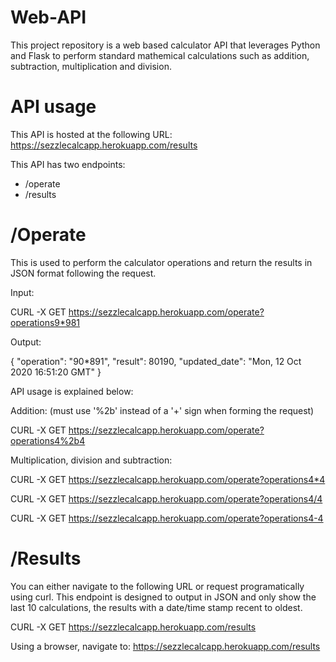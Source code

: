 # Web-API

This project repository is a web based calculator API that leverages Python and Flask to perform standard mathemical calculations such as addition, subtraction, multiplication and division.

# API usage

This API is hosted at the following URL: https://sezzlecalcapp.herokuapp.com/results

This API has two endpoints:
- /operate
- /results

# /Operate

This is used to perform the calculator operations and return the results in JSON format following the request. 

Input:

CURL -X GET https://sezzlecalcapp.herokuapp.com/operate?operations9*981

Output:

{
  "operation": "90*891",
  "result": 80190,
  "updated_date": "Mon, 12 Oct 2020 16:51:20 GMT"
}

API usage is explained below:

Addition: (must use '%2b' instead of a '+' sign when forming the request)

CURL -X GET https://sezzlecalcapp.herokuapp.com/operate?operations4%2b4

Multiplication, division and subtraction:

CURL -X GET https://sezzlecalcapp.herokuapp.com/operate?operations4*4

CURL -X GET https://sezzlecalcapp.herokuapp.com/operate?operations4/4

CURL -X GET https://sezzlecalcapp.herokuapp.com/operate?operations4-4

# /Results

You can either navigate to the following URL or request programatically using curl. This endpoint is designed to output in JSON and only show the last 10 calculations, the results with a date/time stamp recent to oldest.

CURL -X GET https://sezzlecalcapp.herokuapp.com/results

Using a browser, navigate to: https://sezzlecalcapp.herokuapp.com/results
